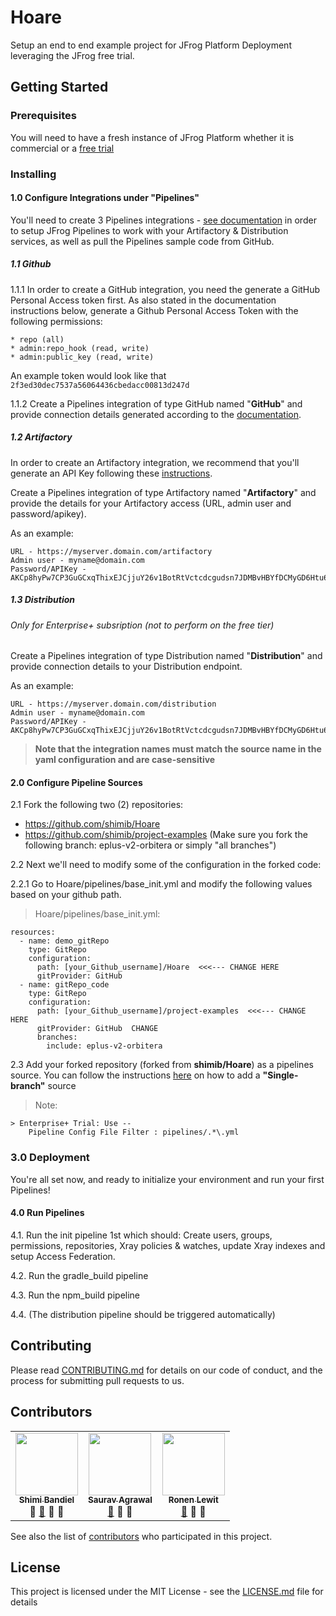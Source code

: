 # Hoare

Setup an end to end example project for JFrog Platform Deployment leveraging the JFrog free trial.

## Getting Started

### Prerequisites

You will need to have a fresh instance of JFrog Platform whether it is commercial or a [free trial](https://jfrog.com/platform/free-trial/)


### Installing

#### 1.0 Configure Integrations under "Pipelines"
You'll need to create 3 Pipelines integrations - [see documentation](https://www.jfrog.com/confluence/display/JFROG/Configuring+Pipelines#ConfiguringPipelines-add-integrationAddingAdministrationIntegrations) in order to setup JFrog Pipelines to work with your Artifactory & Distribution services, as well as pull the Pipelines sample code from GitHub. 

##### 1.1 Github 
   1.1.1 In order to create a GitHub integration, you need the generate a GitHub Personal Access token first.
   As also stated in the documentation instructions below, generate a Github Personal Access Token with the 
   following permissions:
    
    * repo (all)
    * admin:repo_hook (read, write)
    * admin:public_key (read, write)
   
   An example token would look like that  `2f3ed30dec7537a56064436cbedacc00813d247d`
    
   1.1.2 Create a Pipelines integration of type GitHub named "**GitHub**" and provide connection details generated according to the [documentation](https://www.jfrog.com/confluence/display/JFROG/GitHub+Integration).

  
#####  1.2 Artifactory
   In order to create an Artifactory integration, we recommend that you'll generate an API Key following these [instructions]( https://www.jfrog.com/confluence/display/JFROG/User+Profile#UserProfile-APIKey]).
   
   Create a Pipelines integration of type Artifactory named "**Artifactory**" and provide the details for your Artifactory access (URL, admin user and password/apikey).
   
   As an example:
    
    URL - https://myserver.domain.com/artifactory
    Admin user - myname@domain.com
    Password/APIKey - AKCp8hyPw7CP3GuGCxqThixEJCjjuY26v1BotRtVctcdcgudsn7JDMBvHBYfDCMyGD6Htu65Y'

##### 1.3 Distribution
###### Only for Enterprise+ subsription (not to perform on the free tier)
   Create a Pipelines integration of type Distribution named "**Distribution**" and provide connection details to your Distribution endpoint.
    
   As an example:
   
    URL - https://myserver.domain.com/distribution
    Admin user - myname@domain.com
    Password/APIKey - AKCp8hyPw7CP3GuGCxqThixEJCjjuY26v1BotRtVctcdcgudsn7JDMBvHBYfDCMyGD6Htu65Y
  
 > **Note that the integration names must match the source name in the yaml configuration and are case-sensitive**

 
#### 2.0 Configure Pipeline Sources
2.1 Fork the following two (2) repositories:
  
  * https://github.com/shimib/Hoare
  * https://github.com/shimib/project-examples (Make sure you fork the following branch: eplus-v2-orbitera or simply "all branches")
  
2.2 Next we'll need to modify some of the configuration in the forked code:

2.2.1 Go to Hoare/pipelines/base_init.yml and modify the following values based on your github path.

> Hoare/pipelines/base_init.yml:  
```
resources:  
  - name: demo_gitRepo  
    type: GitRepo  
    configuration:  
      path: [your_Github_username]/Hoare  <<<--- CHANGE HERE
      gitProvider: GitHub  
  - name: gitRepo_code  
    type: GitRepo  
    configuration:  
      path: [your_Github_username]/project-examples  <<<--- CHANGE HERE 
      gitProvider: GitHub  CHANGE 
      branches:  
        include: eplus-v2-orbitera  
```  
2.3 Add your forked repository (forked from **shimib/Hoare**) as a pipelines source.
You can follow the instructions [here](https://www.jfrog.com/confluence/display/JFROG/Managing+Pipeline+Sources#ManagingPipelineSources-AddingaPipelineSource(SingleBranch)) on how to add a **"Single-branch"** source

> Note: 
    
    > Enterprise+ Trial: Use -- 
        Pipeline Config File Filter : pipelines/.*\.yml
  

### 3.0 Deployment

You're all set now, and ready to initialize your environment and run your first Pipelines!

#### 4.0 Run Pipelines

  4.1. Run the init pipeline 1st which should: Create users, groups, permissions, repositories, Xray policies & watches, update Xray indexes and setup Access Federation.
  
  4.2. Run the gradle_build pipeline
  
  4.3. Run the npm_build pipeline
  
  4.4. (The distribution pipeline should be triggered automatically)

## Contributing

Please read [CONTRIBUTING.md](https://github.com/shimib/Hoare/blob/master/CONTRIBUTING.md) for details on our code of conduct, and the process for submitting pull requests to us.

## Contributors

<!-- ALL-CONTRIBUTORS-LIST:START - Do not remove or modify this section -->
<!-- prettier-ignore-start -->
<!-- markdownlint-disable -->
<table>
  <tr>
    <td align="center"><a href="https://github.com/shimib"><img src="https://avatars0.githubusercontent.com/u/2115093?s=400&u=83fe53677b3bbabf095ac89911d7ccccbb756f65&v=4" width="100px;" alt=""/><br /><sub><b>Shimi Bandiel</b></sub></a><br /><a title="Answering Questions">💬</a> <a href="https://github.com/shimib/Hoare/commits?author=shimib" title="Documentation">📖</a> <a title="Reviewed Pull Requests">👀</a> <a title="Talks">📢</a></td>

<td align="center"><a href="https://github.com/sauravthefrog"><img src="https://avatars1.githubusercontent.com/u/61025719?s=400&u=2ff91a2ea0b176d1bd10e0acc3c44c50e4a5bb24&v=4" width="100px;" alt=""/><br /><sub><b>Saurav Agrawal</b></sub></a><br /><a href="https://github.com/shimib/Hoare/commits?author=sauravthefrog" title="Documentation">📖</a> <a title="Reviewed Pull Requests">👀</a> <a title="Tools">🔧</a></td>

<td align="center"><a href="https://github.com/ronenl"><img src="https://avatars2.githubusercontent.com/u/7105951?s=400&v=4" width="100px;" alt=""/><br /><sub><b>Ronen Lewit</b></sub></a><br /><a href="https://github.com/shimib/Hoare/commits?author=ronenl10" title="Documentation">📖</a> <a title="Reviewed Pull Requests">👀</a> <a title="Tools">🔧</a></td>
  </tr>
 </table>
 <!-- markdownlint-enable -->
<!-- prettier-ignore-end -->
<!-- ALL-CONTRIBUTORS-LIST:END -->

See also the list of [contributors](https://github.com/shimib/Hoare/blob/master/contributors.md) who participated in this project.

## License

This project is licensed under the MIT License - see the [LICENSE.md](https://github.com/shimib/Hoare/blob/master/LICENSE.md) file for details
